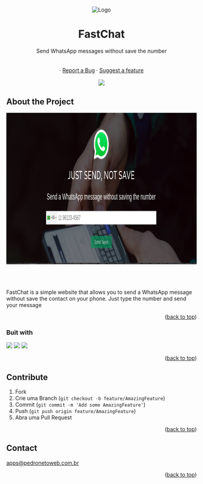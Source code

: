 <!-- Improved compatibility of back to top link: See: https://github.com/othneildrew/Best-README-Template/pull/73 -->
<a name="readme-top"></a>
<!--
*** Thanks for checking out the Best-README-Template. If you have a suggestion
*** that would make this better, please fork the repo and create a pull request
*** or simply open an issue with the tag "enhancement".
*** Don't forget to give the project a star!
*** Thanks again! Now go create something AMAZING! :D
-->



<!-- PROJECT SHIELDS -->
<!--
*** I'm using markdown "reference style" links for readability.
*** Reference links are enclosed in brackets [ ] instead of parentheses ( ).
*** See the bottom of this document for the declaration of the reference variables
*** for contributors-url, forks-url, etc. This is an optional, concise syntax you may use.
*** https://www.markdownguide.org/basic-syntax/#reference-style-links
-->



<!-- PROJECT LOGO -->
<br />
<div align="center">
    <img src="https://cantinhodabrantes.com.br/wp-content/uploads/2017/08/whatsapp-logo-PNG-Transparent.png" alt="Logo" width="100" height="100">


  <h1 align="center">FastChat</h1>

  <p align="center">
    Send WhatsApp messages without save the number
    <br />    
    <br />
    <br />
    ·
    <a href="https://github.com/pedropamn/fastdanfe/issues">Report a  Bug</a>
    ·
    <a href="https://github.com/pedropamn/fastdanfe/issues">Suggest a feature</a>
  </p>
</div>

<p align="center">
<a align="center" href="https://pedropamn.github.io/fastchat"><img align="center" width="350" src="https://img.shields.io/badge/-pedropamn.github.io/fastchat-blue?style=for-the-badge&logo=&logoColor=white" /></a>
    </p>

<!-- ABOUT THE PROJECT -->
## About the Project

<div align="center">
  <img src="https://raw.githubusercontent.com/pedropamn/fastchat/main/img/fastchat.png" width="900" height="400" />
</div>

<br><br>

FastChat is a simple website that allows you to send a WhatsApp message without save the contact on your phone. Just type the number and send your message

<p align="right">(<a href="#readme-top">back to top</a>)</p>



### Buit with

<img src="https://img.shields.io/badge/-Javascript-yellow?style=for-the-badge&logo=javascript&logoColor=white"></img>
<img src="https://img.shields.io/badge/-CSS-orange?style=for-the-badge&logo=css3&logoColor=white"></img>
<img src="https://img.shields.io/badge/-HTML-blue?style=for-the-badge&logo=html5&logoColor=white"></img>

<p align="right">(<a href="#readme-top">back to top</a>)</p>

<!-- CONTRIBUTING -->
## Contribute

1. Fork
2. Crie uma Branch (`git checkout -b feature/AmazingFeature`)
3. Commit (`git commit -m 'Add some AmazingFeature'`)
4. Push (`git push origin feature/AmazingFeature`)
5. Abra uma Pull Request




<p align="right">(<a href="#readme-top">back to top</a>)</p>

<!-- CONTACT -->
## Contact

apps@pedronetoweb.com.br


<p align="right">(<a href="#readme-top">back to top</a>)</p>



<!-- MARKDOWN LINKS & IMAGES -->
<!-- https://www.markdownguide.org/basic-syntax/#reference-style-links -->
[contributors-shield]: https://img.shields.io/github/contributors/othneildrew/Best-README-Template.svg?style=for-the-badge
[contributors-url]: https://github.com/othneildrew/Best-README-Template/graphs/contributors
[forks-shield]: https://img.shields.io/github/forks/othneildrew/Best-README-Template.svg?style=for-the-badge
[forks-url]: https://github.com/othneildrew/Best-README-Template/network/members
[stars-shield]: https://img.shields.io/github/stars/othneildrew/Best-README-Template.svg?style=for-the-badge
[stars-url]: https://github.com/othneildrew/Best-README-Template/stargazers
[issues-shield]: https://img.shields.io/github/issues/othneildrew/Best-README-Template.svg?style=for-the-badge
[issues-url]: https://github.com/othneildrew/Best-README-Template/issues
[license-shield]: https://img.shields.io/github/license/othneildrew/Best-README-Template.svg?style=for-the-badge
[license-url]: https://github.com/othneildrew/Best-README-Template/blob/master/LICENSE.txt
[linkedin-shield]: https://img.shields.io/badge/-LinkedIn-black.svg?style=for-the-badge&logo=linkedin&colorB=555
[linkedin-url]: https://linkedin.com/in/othneildrew
[product-screenshot]: images/screenshot.png
[Next.js]: https://img.shields.io/badge/next.js-000000?style=for-the-badge&logo=nextdotjs&logoColor=white
[Next-url]: https://nextjs.org/
[React.js]: https://img.shields.io/badge/React-20232A?style=for-the-badge&logo=react&logoColor=61DAFB
[React-url]: https://reactjs.org/
[Vue.js]: https://img.shields.io/badge/Vue.js-35495E?style=for-the-badge&logo=vuedotjs&logoColor=4FC08D
[Vue-url]: https://vuejs.org/
[Angular.io]: https://img.shields.io/badge/Angular-DD0031?style=for-the-badge&logo=angular&logoColor=white
[Angular-url]: https://angular.io/
[Svelte.dev]: https://img.shields.io/badge/Svelte-4A4A55?style=for-the-badge&logo=svelte&logoColor=FF3E00
[Svelte-url]: https://svelte.dev/
[Laravel.com]: https://img.shields.io/badge/Laravel-FF2D20?style=for-the-badge&logo=laravel&logoColor=white
[Laravel-url]: https://laravel.com
[Bootstrap.com]: https://img.shields.io/badge/Bootstrap-563D7C?style=for-the-badge&logo=bootstrap&logoColor=white
[Bootstrap-url]: https://getbootstrap.com
[JQuery.com]: https://img.shields.io/badge/jQuery-0769AD?style=for-the-badge&logo=jquery&logoColor=white
[JQuery-url]: https://jquery.com 
